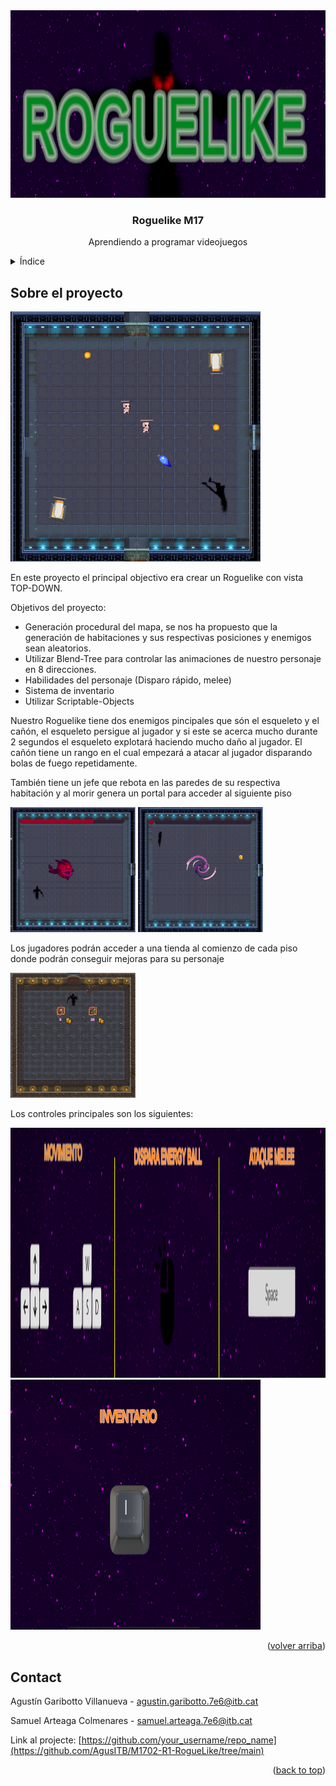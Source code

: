 
<!-- PROJECT SHIELDS -->

<!-- PROJECT LOGO -->
<div align="center">
  <a href="https://github.com/othneildrew/Best-README-Template">
    <img src="M1702R1-RogueLike/images/logo.webp" alt="Logo" width="800" height="300">
  </a>

  <h3 align="center">Roguelike M17</h3>

  <p align="center">
    Aprendiendo a programar videojuegos
  </p>
</div>

<!-- TABLE OF CONTENTS -->
<details>
  <summary>Índice</summary>
  <ol>
    <li>
      <a href="#about-the-project">Sobre el proyecto</a>
    </li>
    <li><a href="#contact">Contact</a></li>
  </ol>
</details>

<!-- ABOUT THE PROJECT -->
## Sobre el proyecto

<img src="M1702R1-RogueLike/images/screenshot.webp" alt="Logo" width="400" height="400">

En este proyecto el principal objectivo era crear un Roguelike con vista TOP-DOWN.

Objetivos del proyecto:

* Generación procedural del mapa, se nos ha propuesto que la generación de habitaciones y sus respectivas posiciones y enemigos sean aleatorios.
* Utilizar Blend-Tree para controlar las animaciones de nuestro personaje en 8 direcciones.
* Habilidades del personaje (Disparo rápido, melee)
* Sistema de inventario 
* Utilizar Scriptable-Objects


Nuestro Roguelike tiene dos enemigos pincipales que són el esqueleto y el cañón,
el esqueleto persigue al jugador y si este se acerca mucho durante 2 segundos el esqueleto explotará haciendo mucho daño al jugador. El cañón tiene un rango en el cual empezará a atacar al jugador disparando bolas de fuego repetidamente.

También tiene un jefe que rebota en las paredes de su respectiva habitación y al morir genera un portal para acceder al siguiente piso

<img src="M1702R1-RogueLike/images/Boss.webp" alt="Logo" width="200" height="200">
<img src="M1702R1-RogueLike/images/Portal.webp" alt="Logo" width="200" height="200">

Los jugadores podrán acceder a una tienda al comienzo de cada piso donde podrán conseguir mejoras para su personaje

<img src="M1702R1-RogueLike/images/Shop.webp" alt="Logo" width="200" height="200">

Los controles principales son los siguientes:

<img src="M1702R1-RogueLike/images/Controles1.webp" alt="Logo" width="600" height="400">
<img src="M1702R1-RogueLike/images/Controles2.webp" alt="Logo" width="400" height="400">



<p align="right">(<a href="#readme-top">volver arriba</a>)</p>

<!-- CONTACT -->
## Contact

Agustín Garibotto Villanueva  - agustin.garibotto.7e6@itb.cat

Samuel Arteaga Colmenares - samuel.arteaga.7e6@itb.cat

Link al projecte: [https://github.com/your_username/repo_name](https://github.com/AgusITB/M1702-R1-RogueLike/tree/main)

<p align="right">(<a href="#readme-top">back to top</a>)</p>
